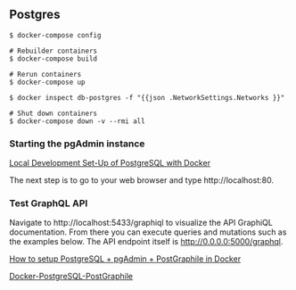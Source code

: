 ## Postgres

```shell
$ docker-compose config

# Rebuilder containers
$ docker-compose build

# Rerun containers
$ docker-compose up

$ docker inspect db-postgres -f "{{json .NetworkSettings.Networks }}"

# Shut down containers
$ docker-compose down -v --rmi all
```



### Starting the pgAdmin instance

[Local Development Set-Up of PostgreSQL with Docker](https://towardsdatascience.com/local-development-set-up-of-postgresql-with-docker-c022632f13ea)

The next step is to go to your web browser and type http://localhost:80.



### Test GraphQL API

Navigate to http://localhost:5433/graphiql to visualize the API GraphiQL documentation. From there you can execute queries and mutations such as the examples below. The API endpoint itself is http://0.0.0.0:5000/graphql.

[How to setup PostgreSQL + pgAdmin + PostGraphile in Docker](https://levelup.gitconnected.com/setup-postgresql-pgadmin-postgraphile-in-docker-d5bd1d97b17a)

[Docker-PostgreSQL-PostGraphile](https://github.com/alexisrolland/docker-postgresql-postgraphile)

